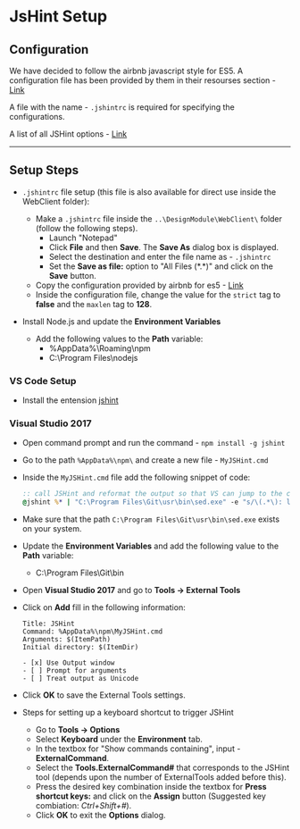 # JsHint Setup

## Configuration

We have decided to follow the airbnb javascript style for ES5. A configuration file has been provided by them in their resourses section - [Link](https://github.com/airbnb/javascript/tree/es5-deprecated/es5#resources)

A file with the name - `.jshintrc` is required for specifying the configurations.  

A list of all JSHint options - [Link](http://jshint.com/docs/options/)

---

## Setup Steps

* `.jshintrc` file setup (this file is also available for direct use inside the WebClient folder):
    * Make a `.jshintrc` file inside the `..\DesignModule\WebClient\` folder (follow the following steps).
        * Launch "Notepad"
        * Click **File** and then **Save**. The **Save As** dialog box is displayed.
        * Select the destination and enter the file name as - `.jshintrc`
        * Set the **Save as file:** option to "All Files (\*.\*)" and click on the **Save** button.
    * Copy the configuration provided by airbnb for es5 - [Link](https://github.com/airbnb/javascript/blob/master/linters/.jshintrc)
    * Inside the configuration file, change the value for the `strict` tag to **false** and the `maxlen` tag to **128**.

* Install Node.js and update the **Environment Variables**
    * Add the following values to the **Path** variable:
         - %AppData%\Roaming\npm
         - C:\Program Files\nodejs

### VS Code Setup

* Install the entension [jshint](https://marketplace.visualstudio.com/items?itemName=dbaeumer.jshint)

### Visual Studio 2017
* Open command prompt and run the command - `npm install -g jshint`
* Go to the path `%AppData%\npm\` and create a new file - `MyJSHint.cmd`
* Inside the `MyJSHint.cmd` file add the following snippet of code:

    ```bat
    :: call JSHint and reformat the output so that VS can jump to the correct line
    @jshint %* | "C:\Program Files\Git\usr\bin\sed.exe" -e "s/\(.*\): line \([0-9]\+\), col \([0-9]\+\), \(.*\)/\1(\2,\3): \4/"
    ```
* Make sure that the path `C:\Program Files\Git\usr\bin\sed.exe` exists on your system.
* Update the **Environment Variables** and add the following value to the **Path** variable:
    * C:\Program Files\Git\bin
* Open **Visual Studio 2017** and go to **Tools -> External Tools**
* Click on **Add** fill in the following information:
    ```
    Title: JSHint
    Command: %AppData%\npm\MyJSHint.cmd
    Arguments: $(ItemPath)
    Initial directory: $(ItemDir)

    - [x] Use Output window
    - [ ] Prompt for arguments
    - [ ] Treat output as Unicode
    ```
* Click **OK** to save the External Tools settings.
* Steps for setting up a keyboard shortcut to trigger JSHint
    * Go to **Tools -> Options**
    * Select **Keyboard** under the **Environment** tab.
    * In the textbox for "Show commands containing", input - **ExternalCommand**.
    * Select the **Tools.ExternalCommand#** that corresponds to the JSHint tool (depends upon the number of ExternalTools added before this).
    * Press the desired key combination inside the textbox for **Press shortcut keys:** and click on the **Assign** button (Suggested key combiation: *Ctrl+Shift+#*). 
    * Click **OK** to exit the **Options** dialog.